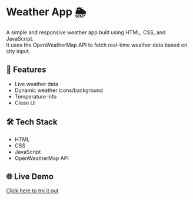 # Weather App 🌦️

A simple and responsive weather app built using HTML, CSS, and JavaScript.  
It uses the OpenWeatherMap API to fetch real-time weather data based on city input.

## 🚀 Features
- Live weather data
- Dynamic weather icons/background
- Temperature info
- Clean UI

## 🛠️ Tech Stack
- HTML
- CSS
- JavaScript
- OpenWeatherMap API

## 🌐 Live Demo
[Click here to try it out]([https://sneharajput0213.github.io/weather-app/])
